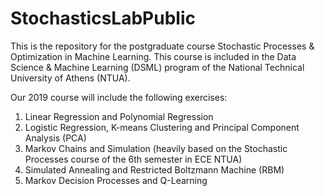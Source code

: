 # StochasticsLabPublic
This is the repository for the postgraduate course Stochastic Processes &amp; Optimization in Machine Learning. This course is included in the Data Science &amp; Machine Learning (DSML) program of the National Technical University of Athens (NTUA).  
  
Our 2019 course will include the following exercises:  
1) Linear Regression and Polynomial Regression  
2) Logistic Regression, K-means Clustering and Principal Component Analysis (PCA)  
3) Markov Chains and Simulation (heavily based on the Stochastic Processes course of the 6th semester in ECE NTUA)  
4) Simulated Annealing and Restricted Boltzmann Machine (RBM)  
5) Markov Decision Processes and Q-Learning  
